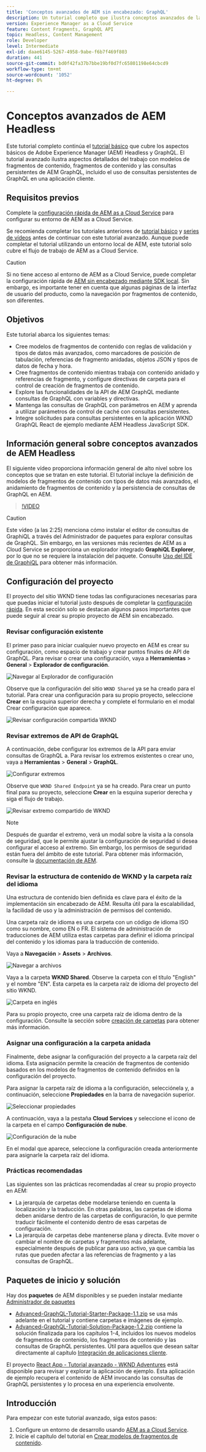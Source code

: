 ```yaml
---
title: 'Conceptos avanzados de AEM sin encabezado: GraphQL'
description: Un tutorial completo que ilustra conceptos avanzados de las API de GraphQL de Adobe Experience Manager (AEM).
version: Experience Manager as a Cloud Service
feature: Content Fragments, GraphQL API
topic: Headless, Content Management
role: Developer
level: Intermediate
exl-id: daae6145-5267-4958-9abe-f6b7f469f803
duration: 441
source-git-commit: bd0f42fa37b7bbe19bf0d7fc65801198e64cbcd9
workflow-type: tm+mt
source-wordcount: '1052'
ht-degree: 0%

---
```


# Conceptos avanzados de AEM Headless

Este tutorial completo continúa el [tutorial básico](../multi-step/overview.md) que cubre los aspectos básicos de Adobe Experience Manager (AEM) Headless y GraphQL. El tutorial avanzado ilustra aspectos detallados del trabajo con modelos de fragmentos de contenido, fragmentos de contenido y las consultas persistentes de AEM GraphQL, incluido el uso de consultas persistentes de GraphQL en una aplicación cliente.

## Requisitos previos

Complete la [configuración rápida de AEM as a Cloud Service](../quick-setup/cloud-service.md) para configurar su entorno de AEM as a Cloud Service.

Se recomienda completar los tutoriales anteriores de [tutorial básico](../multi-step/overview.md) y [series de vídeos](../video-series/modeling-basics.md) antes de continuar con este tutorial avanzado. Aunque puede completar el tutorial utilizando un entorno local de AEM, este tutorial solo cubre el flujo de trabajo de AEM as a Cloud Service.

>[!CAUTION]
>
>Si no tiene acceso al entorno de AEM as a Cloud Service, puede completar la configuración rápida de [AEM sin encabezado mediante SDK local](https://experienceleague.adobe.com/docs/experience-manager-learn/getting-started-with-aem-headless/graphql/quick-setup/local-sdk.html?lang=es). Sin embargo, es importante tener en cuenta que algunas páginas de la interfaz de usuario del producto, como la navegación por fragmentos de contenido, son diferentes.



## Objetivos

Este tutorial abarca los siguientes temas:

* Cree modelos de fragmentos de contenido con reglas de validación y tipos de datos más avanzados, como marcadores de posición de tabulación, referencias de fragmento anidadas, objetos JSON y tipos de datos de fecha y hora.
* Cree fragmentos de contenido mientras trabaja con contenido anidado y referencias de fragmento, y configure directivas de carpeta para el control de creación de fragmentos de contenido.
* Explore las funcionalidades de la API de AEM GraphQL mediante consultas de GraphQL con variables y directivas.
* Mantenga las consultas de GraphQL con parámetros en AEM y aprenda a utilizar parámetros de control de caché con consultas persistentes.
* Integre solicitudes para consultas persistentes en la aplicación WKND GraphQL React de ejemplo mediante AEM Headless JavaScript SDK.

## Información general sobre conceptos avanzados de AEM Headless

El siguiente vídeo proporciona información general de alto nivel sobre los conceptos que se tratan en este tutorial. El tutorial incluye la definición de modelos de fragmentos de contenido con tipos de datos más avanzados, el anidamiento de fragmentos de contenido y la persistencia de consultas de GraphQL en AEM.

>[!VIDEO](https://video.tv.adobe.com/v/3446130?quality=12&learn=on&captions=spa)

>[!CAUTION]
>
>Este vídeo (a las 2:25) menciona cómo instalar el editor de consultas de GraphiQL a través del Administrador de paquetes para explorar consultas de GraphQL. Sin embargo, en las versiones más recientes de AEM as a Cloud Service se proporciona un explorador integrado **GraphiQL Explorer**, por lo que no se requiere la instalación del paquete. Consulte [Uso del IDE de GraphiQL](https://experienceleague.adobe.com/docs/experience-manager-cloud-service/content/headless/graphql-api/graphiql-ide.html?lang=es) para obtener más información.


## Configuración del proyecto

El proyecto del sitio WKND tiene todas las configuraciones necesarias para que puedas iniciar el tutorial justo después de completar la [configuración rápida](../quick-setup/cloud-service.md). En esta sección solo se destacan algunos pasos importantes que puede seguir al crear su propio proyecto de AEM sin encabezado.


### Revisar configuración existente

El primer paso para iniciar cualquier nuevo proyecto en AEM es crear su configuración, como espacio de trabajo y crear puntos finales de API de GraphQL. Para revisar o crear una configuración, vaya a **Herramientas** > **General** > **Explorador de configuración**.

![Navegar al Explorador de configuración](assets/overview/create-configuration.png)

Observe que la configuración del sitio `WKND Shared` ya se ha creado para el tutorial. Para crear una configuración para su propio proyecto, seleccione **Crear** en la esquina superior derecha y complete el formulario en el modal Crear configuración que aparece.

![Revisar configuración compartida WKND](assets/overview/review-wknd-shared-configuration.png)

### Revisar extremos de API de GraphQL

A continuación, debe configurar los extremos de la API para enviar consultas de GraphQL a. Para revisar los extremos existentes o crear uno, vaya a **Herramientas** > **General** > **GraphQL**.

![Configurar extremos](assets/overview/endpoints.png)

Observe que `WKND Shared Endpoint` ya se ha creado. Para crear un punto final para su proyecto, seleccione **Crear** en la esquina superior derecha y siga el flujo de trabajo.

![Revisar extremo compartido de WKND](assets/overview/review-wknd-shared-endpoint.png)

>[!NOTE]
>
> Después de guardar el extremo, verá un modal sobre la visita a la consola de seguridad, que le permite ajustar la configuración de seguridad si desea configurar el acceso al extremo. Sin embargo, los permisos de seguridad están fuera del ámbito de este tutorial. Para obtener más información, consulte la [documentación de AEM](https://experienceleague.adobe.com/docs/experience-manager-65/administering/security/security.html?lang=es).

### Revisar la estructura de contenido de WKND y la carpeta raíz del idioma

Una estructura de contenido bien definida es clave para el éxito de la implementación sin encabezado de AEM. Resulta útil para la escalabilidad, la facilidad de uso y la administración de permisos del contenido.

Una carpeta raíz de idioma es una carpeta con un código de idioma ISO como su nombre, como EN o FR. El sistema de administración de traducciones de AEM utiliza estas carpetas para definir el idioma principal del contenido y los idiomas para la traducción de contenido.

Vaya a **Navegación** > **Assets** > **Archivos**.

![Navegar a archivos](assets/overview/files.png)

Vaya a la carpeta **WKND Shared**. Observe la carpeta con el título &quot;English&quot; y el nombre &quot;EN&quot;. Esta carpeta es la carpeta raíz de idioma del proyecto del sitio WKND.

![Carpeta en inglés](assets/overview/english.png)

Para su propio proyecto, cree una carpeta raíz de idioma dentro de la configuración. Consulte la sección sobre [creación de carpetas](/help/headless-tutorial/graphql/advanced-graphql/author-content-fragments.md#create-folders) para obtener más información.

### Asignar una configuración a la carpeta anidada

Finalmente, debe asignar la configuración del proyecto a la carpeta raíz del idioma. Esta asignación permite la creación de fragmentos de contenido basados en los modelos de fragmentos de contenido definidos en la configuración del proyecto.

Para asignar la carpeta raíz de idioma a la configuración, selecciónela y, a continuación, seleccione **Propiedades** en la barra de navegación superior.

![Seleccionar propiedades](assets/overview/properties.png)

A continuación, vaya a la pestaña **Cloud Services** y seleccione el icono de la carpeta en el campo **Configuración de nube**.

![Configuración de la nube](assets/overview/cloud-conf.png)

En el modal que aparece, seleccione la configuración creada anteriormente para asignarle la carpeta raíz del idioma.

### Prácticas recomendadas

Las siguientes son las prácticas recomendadas al crear su propio proyecto en AEM:

* La jerarquía de carpetas debe modelarse teniendo en cuenta la localización y la traducción. En otras palabras, las carpetas de idioma deben anidarse dentro de las carpetas de configuración, lo que permite traducir fácilmente el contenido dentro de esas carpetas de configuración.
* La jerarquía de carpetas debe mantenerse plana y directa. Evite mover o cambiar el nombre de carpetas y fragmentos más adelante, especialmente después de publicar para uso activo, ya que cambia las rutas que pueden afectar a las referencias de fragmento y a las consultas de GraphQL.

## Paquetes de inicio y solución

Hay dos **paquetes** de AEM disponibles y se pueden instalar mediante [Administrador de paquetes](/help/headless-tutorial/graphql/advanced-graphql/author-content-fragments.md#sample-content)

* [Advanced-GraphQL-Tutorial-Starter-Package-1.1.zip](/help/headless-tutorial/graphql/advanced-graphql/assets/tutorial-files/Advanced-GraphQL-Tutorial-Starter-Package-1.1.zip) se usa más adelante en el tutorial y contiene carpetas e imágenes de ejemplo.
* [Advanced-GraphQL-Tutorial-Solution-Package-1.2.zip](/help/headless-tutorial/graphql/advanced-graphql/assets/tutorial-files/Advanced-GraphQL-Tutorial-Solution-Package-1.2.zip) contiene la solución finalizada para los capítulos 1-4, incluidos los nuevos modelos de fragmentos de contenido, los fragmentos de contenido y las consultas de GraphQL persistentes. Útil para aquellos que desean saltar directamente al capítulo [Integración de aplicaciones cliente](/help/headless-tutorial/graphql/advanced-graphql/client-application-integration.md).


El proyecto [React App - Tutorial avanzado - WKND Adventures](https://github.com/adobe/aem-guides-wknd-graphql/blob/main/advanced-tutorial/README.md) está disponible para revisar y explorar la aplicación de ejemplo. Esta aplicación de ejemplo recupera el contenido de AEM invocando las consultas de GraphQL persistentes y lo procesa en una experiencia envolvente.

## Introducción

Para empezar con este tutorial avanzado, siga estos pasos:

1. Configure un entorno de desarrollo usando [AEM as a Cloud Service](../quick-setup/cloud-service.md).
1. Inicie el capítulo del tutorial en [Crear modelos de fragmentos de contenido](/help/headless-tutorial/graphql/advanced-graphql/create-content-fragment-models.md).
